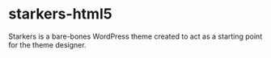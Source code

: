 # starkers-html5
Starkers is a bare-bones WordPress theme created to act as a starting point for the theme designer.
